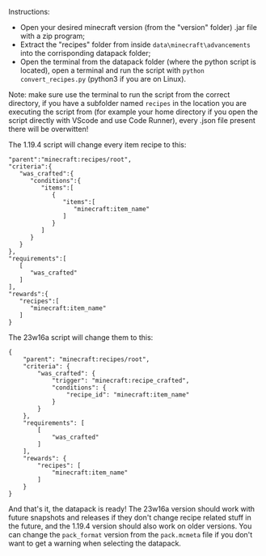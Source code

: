 Instructions:

- Open your desired minecraft version (from the "version" folder) .jar file with a zip program;
- Extract the "recipes" folder from inside ```data\minecraft\advancements``` into the corrisponding datapack folder;
- Open the terminal from the datapack folder (where the python script is located), open a terminal and run the script with ```python convert_recipes.py``` (python3 if you are on Linux).

Note: make sure use the terminal to run the script from the correct directory, if you have a subfolder named ```recipes``` in the location you are executing the script from (for example your home directory if you open the script directly with VScode and use Code Runner), every .json file present there will be overwitten!

The 1.19.4 script will change every item recipe to this:
```
"parent":"minecraft:recipes/root",
"criteria":{
   "was_crafted":{
      "conditions":{
         "items":[
            {
               "items":[
                  "minecraft:item_name"
               ]
            }
         ]
      }
   }
},
"requirements":[
   [
      "was_crafted"
   ]
],
"rewards":{
   "recipes":[
      "minecraft:item_name"
   ]
}
```
The 23w16a script will change them to this:
```
{
    "parent": "minecraft:recipes/root",
    "criteria": {
        "was_crafted": {
            "trigger": "minecraft:recipe_crafted",
            "conditions": {
                "recipe_id": "minecraft:item_name"
            }
        }
    },
    "requirements": [
        [
            "was_crafted"
        ]
    ],
    "rewards": {
        "recipes": [
            "minecraft:item_name"
        ]
    }
}
```

And that's it, the datapack is ready! The 23w16a version should work with future snapshots and releases if they don't change recipe related stuff in the future, and the 1.19.4 version should also work on older versions. You can change the ```pack_format``` version from the ```pack.mcmeta``` file if you don't want to get a warning when selecting the datapack.

